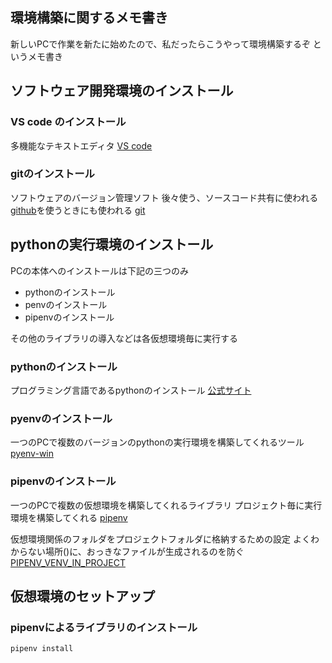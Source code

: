 ## 環境構築に関するメモ書き
新しいPCで作業を新たに始めたので、私だったらこうやって環境構築するぞ
というメモ書き


## ソフトウェア開発環境のインストール
### VS code のインストール
多機能なテキストエディタ
[VS code](https://code.visualstudio.com/)

### gitのインストール
ソフトウェアのバージョン管理ソフト
後々使う、ソースコード共有に使われる[github](https://github.com/)を使うときにも使われる
[git](https://git-scm.com/downloads)


## pythonの実行環境のインストール
PCの本体へのインストールは下記の三つのみ
- pythonのインストール
- penvのインストール
- pipenvのインストール

その他のライブラリの導入などは各仮想環境毎に実行する

### pythonのインストール
プログラミング言語であるpythonのインストール
[公式サイト](https://www.python.org/)

### pyenvのインストール
一つのPCで複数のバージョンのpythonの実行環境を構築してくれるツール
[pyenv-win](https://github.com/pyenv-win/pyenv-win/blob/master/docs/installation.md#powershell)

### pipenvのインストール
一つのPCで複数の仮想環境を構築してくれるライブラリ
プロジェクト毎に実行環境を構築してくれる
[pipenv](https://pipenv-ja.readthedocs.io/)

仮想環境関係のフォルダをプロジェクトフォルダに格納するための設定
よくわからない場所()に、おっきなファイルが生成されるのを防ぐ
[PIPENV_VENV_IN_PROJECT](https://pipenv-ja.readthedocs.io/ja/translate-ja/advanced.html#pipenv.environments.PIPENV_VENV_IN_PROJECT)


## 仮想環境のセットアップ
### pipenvによるライブラリのインストール

```bash
pipenv install
```
